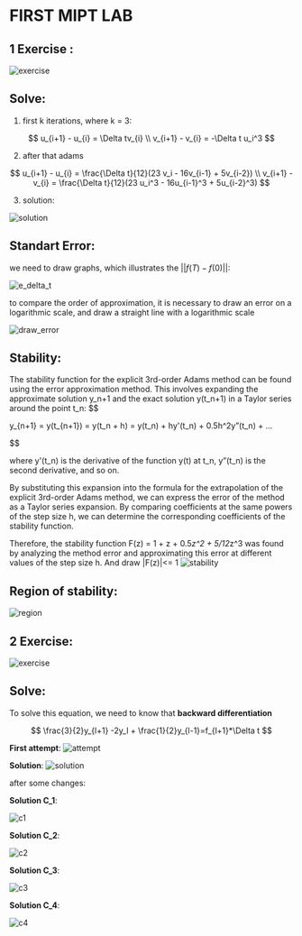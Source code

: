 # FIRST MIPT LAB
## 1 __Exercise__ :
![exercise](lab1_2024.jpg)
## __Solve__:
1. first k iterations, where k = 3:

$$
u_{i+1} - u_{i} = \Delta tv_{i} \\
v_{i+1} - v_{i} = -\Delta t u_i^3
$$

2. after that adams

$$
u_{i+1} - u_{i} = \frac{\Delta t}{12}(23 v_i - 16v_{i-1} + 5v_{i-2}) \\
v_{i+1} - v_{i} = \frac{\Delta t}{12}(23 u_i^3 - 16u_{i-1}^3 + 5u_{i-2}^3) 
$$

3. solution:

![solution](graph1.png)

## __Standart Error__:
we need to draw graphs, which illustrates the 
$||f(T) - f(0)||$:

![e_delta_t](delta.png)

to compare the order of approximation, it is necessary to draw an error on a logarithmic scale, and draw a straight line with a logarithmic scale

![draw_error](draw_error.png)


## __Stability__:
The stability function for the explicit 3rd-order Adams method can be found using the error approximation method. This involves expanding the approximate solution y_n+1 and the exact solution y(t_n+1) in a Taylor series around the point t_n:
$$

y_{n+1} = y(t_{n+1}) = y(t_n + h) = y(t_n) + hy'(t_n) + 0.5h^2y”(t_n) + ...

$$

where y'(t_n) is the derivative of the function y(t) at t_n, y”(t_n) is the second derivative, and so on.

By substituting this expansion into the formula for the extrapolation of the explicit 3rd-order Adams method, we can express the error of the method as a Taylor series expansion. By comparing coefficients at the same powers of the step size h, we can determine the corresponding coefficients of the stability function.

Therefore, the stability function F(z) = 1 + z + 0.5*z^2 + 5/12*z^3 was found by analyzing the method error and approximating this error at different values of the step size h. And draw |F(z)|<= 1
![stability](stability.jpg)

## __Region of stability__:
![region](region_of_stability.png)

## 2 __Exercise__:
![exercise](lab!_2024_2.png)

## __Solve__:
To solve this equation, we need to know that 
**backward differentiation**

$$
\frac{3}{2}y_{l+1} -2y_l + \frac{1}{2}y_{l-1}=f_{l+1}*\Delta t 
$$

**First attempt**:
![attempt](approach.jpg)

**Solution**:
![solution](solution2.png)

after some changes:

**Solution C_1**:

![c1](c_1_graph.png)

**Solution C_2**:

![c2](c_2_graph.png)

**Solution C_3**:

![c3](c_3_graph.png)

**Solution C_4**:

![c4](c_4_graph.png)


